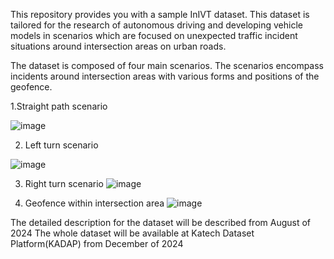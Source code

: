 This repository provides you with a sample InIVT dataset.
This dataset is tailored for the research of autonomous driving and developing vehicle models in scenarios which are focused on unexpected traffic incident situations around intersection areas on urban roads.

The dataset is composed of four main scenarios. 
The scenarios encompass incidents around intersection areas with various forms and positions of the geofence.

1.Straight path scenario

![image](https://github.com/ParkJunYeop/InIVT-dataset/assets/61575966/2e3d8af2-73a7-42e4-a90a-8ab32e9515a3)

2. Left turn scenario

![image](https://github.com/ParkJunYeop/InIVT-dataset/assets/61575966/10ab26a9-35a9-4e93-af54-02f264101feb)

3. Right turn scenario
![image](https://github.com/ParkJunYeop/InIVT-dataset/assets/61575966/4a1ec729-74c9-49c6-a2b7-f952b0158146)

4. Geofence within intersection area
![image](https://github.com/ParkJunYeop/InIVT-dataset/assets/61575966/93408d09-db10-435b-b1eb-993cf9ec9810)


The detailed description for the dataset will be described from August of 2024
The whole dataset will be available at Katech Dataset Platform(KADAP) from December of 2024
